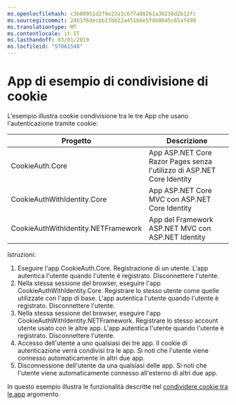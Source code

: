 ```yaml
---
ms.openlocfilehash: c3b00951d2f9e22a1c677a88261a36238d2b12fc
ms.sourcegitcommit: 24b1f6decbb17bb22a45166e5fdb0845c65af498
ms.translationtype: MT
ms.contentlocale: it-IT
ms.lasthandoff: 03/01/2019
ms.locfileid: "57061548"
---
```

# <a name="cookie-sharing-sample-app"></a>App di esempio di condivisione di cookie

L'esempio illustra cookie condivisione tra le tre App che usano l'autenticazione tramite cookie:

| Progetto                             | Descrizione |
| ----------------------------------- | ----------- |
| CookieAuth.Core                     | App ASP.NET Core Razor Pages senza l'utilizzo di ASP.NET Core Identity |
| CookieAuthWithIdentity.Core         | App ASP.NET Core MVC con ASP.NET Core Identity |
| CookieAuthWithIdentity.NETFramework | App del Framework ASP.NET MVC con ASP.NET Identity |

Istruzioni:

1. Eseguire l'app CookieAuth.Core. Registrazione di un utente. L'app autentica l'utente quando l'utente è registrato. Disconnettere l'utente.
1. Nella stessa sessione del browser, eseguire l'app CookieAuthWithIdentity.Core. Registrare lo stesso utente come quelle utilizzate con l'app di base. L'app autentica l'utente quando l'utente è registrato. Disconnettere l'utente.
1. Nella stessa sessione del browser, eseguire l'app CookieAuthWithIdentity.NETFramework. Registrare lo stesso account utente usato con le altre app. L'app autentica l'utente quando l'utente è registrato. Disconnettere l'utente.
1. Accesso dell'utente a uno qualsiasi dei tre app. Il cookie di autenticazione verrà condivisi tra le app. Si noti che l'utente viene connesso automaticamente in altri due app.
1. Disconnessione dell'utente da una qualsiasi delle app. Si noti che l'utente viene automaticamente connesso all'esterno di altri due app.

In questo esempio illustra le funzionalità descritte nel [condividere cookie tra le app](https://docs.microsoft.com/aspnet/core/security/cookie-sharing) argomento.

